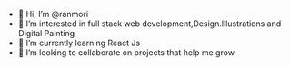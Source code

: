 - 👋 Hi, I’m @ranmori
- 👀 I’m interested in full stack web development,Design.Illustrations and Digital Painting
- 🌱 I’m currently learning React Js
- 💞️ I’m looking to collaborate on projects that help me grow


<!---
ranmori/ranmori is a ✨ special ✨ repository because its `README.md` (this file) appears on your GitHub profile.
You can click the Preview link to take a look at your changes.
--->
